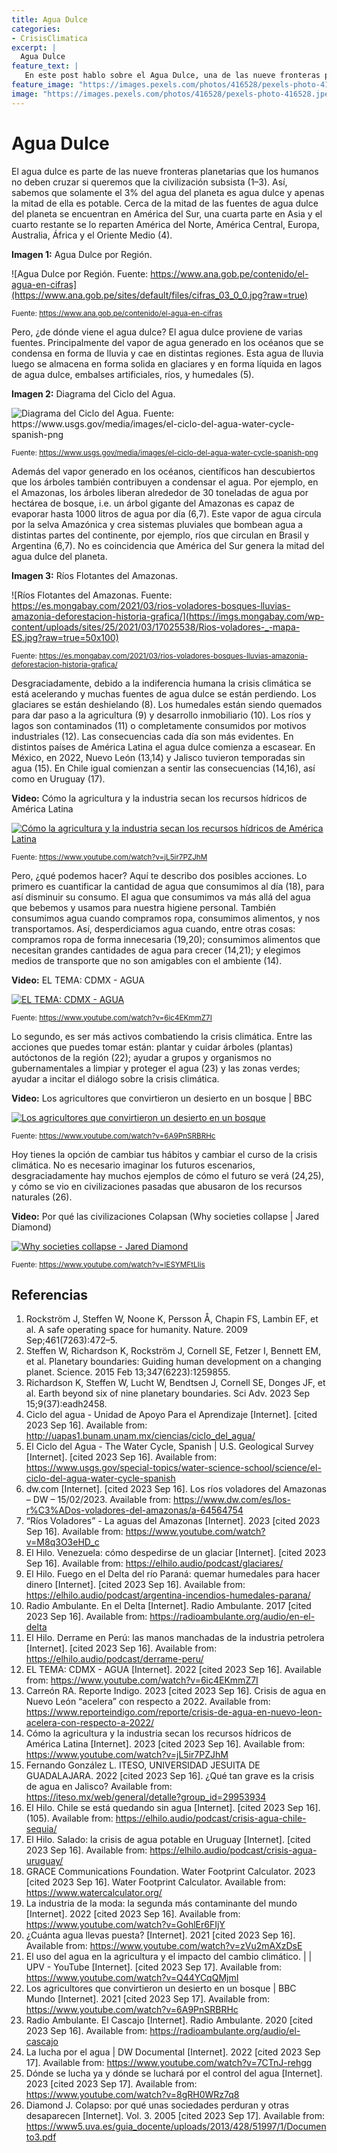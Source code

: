 ```yaml
---
title: Agua Dulce
categories:
- CrisisClimatica
excerpt: |
  Agua Dulce
feature_text: |
   En este post hablo sobre el Agua Dulce, una de las nueve fronteras planetarias que los humanos no deben cruzar si queremos que la civilización subsista.
feature_image: "https://images.pexels.com/photos/416528/pexels-photo-416528.jpeg?cs=srgb&dl=pexels-pixabay-416528.jpg&fm=jpg"
image: "https://images.pexels.com/photos/416528/pexels-photo-416528.jpeg?cs=srgb&dl=pexels-pixabay-416528.jpg&fm=jpg"
---
```


# Agua Dulce

El agua dulce es parte de las nueve fronteras planetarias que los
humanos no deben cruzar si queremos que la civilización subsista (1–3).
Así, sabemos que solamente el 3% del agua del planeta es agua dulce y
apenas la mitad de ella es potable. Cerca de la mitad de las fuentes de
agua dulce del planeta se encuentran en América del Sur, una cuarta
parte en Asia y el cuarto restante se lo reparten América del Norte,
América Central, Europa, Australia, África y el Oriente Medio (4).

**Imagen 1:** Agua Dulce por Región. 

![Agua Dulce por Región. Fuente: https://www.ana.gob.pe/contenido/el-agua-en-cifras](https://www.ana.gob.pe/sites/default/files/cifras_03_0_0.jpg?raw=true)

<sub>Fuente: <https://www.ana.gob.pe/contenido/el-agua-en-cifras></sub>

Pero, ¿de dónde viene el agua dulce? El agua dulce proviene de varias
fuentes. Principalmente del vapor de agua generado en los océanos que se
condensa en forma de lluvia y cae en distintas regiones. Esta agua de
lluvia luego se almacena en forma solida en glaciares y en forma líquida
en lagos de agua dulce, embalses artificiales, ríos, y humedales (5).

**Imagen 2:** Diagrama del Ciclo del Agua. 

![Diagrama del Ciclo del Agua. Fuente: https://www.usgs.gov/media/images/el-ciclo-del-agua-water-cycle-spanish-png ](https://d9-wret.s3.us-west-2.amazonaws.com/assets/palladium/production/s3fs-public/media/images/USGS_WaterCycle_Spanish_ONLINE_20230302.png?raw=true)

<sub>Fuente: <https://www.usgs.gov/media/images/el-ciclo-del-agua-water-cycle-spanish-png></sub>

Además del vapor generado en los océanos, científicos han descubiertos
que los árboles también contribuyen a condensar el agua. Por ejemplo, en
el Amazonas, los árboles liberan alrededor de 30 toneladas de agua por
hectárea de bosque, i.e. un árbol gigante del Amazonas es capaz de
evaporar hasta 1000 litros de agua por día (6,7). Este vapor de agua
circula por la selva Amazónica y crea sistemas pluviales que bombean
agua a distintas partes del continente, por ejemplo, ríos que circulan
en Brasil y Argentina (6,7). No es coincidencia que América del Sur
genera la mitad del agua dulce del planeta.

**Imagen 3:** Ríos Flotantes del Amazonas.

![Ríos Flotantes del Amazonas. Fuente: https://es.mongabay.com/2021/03/rios-voladores-bosques-lluvias-amazonia-deforestacion-historia-grafica/](https://imgs.mongabay.com/wp-content/uploads/sites/25/2021/03/17025538/Rios-voladores-_-mapa-ES.jpg?raw=true=50x100)

<sub>Fuente: <https://es.mongabay.com/2021/03/rios-voladores-bosques-lluvias-amazonia-deforestacion-historia-grafica/></sub>

Desgraciadamente, debido a la indiferencia humana la crisis climática se
está acelerando y muchas fuentes de agua dulce se están perdiendo. Los
glaciares se están deshielando (8). Los humedales están siendo quemados
para dar paso a la agricultura (9) y desarrollo inmobiliario (10). Los
ríos y lagos son contaminados (11) o completamente consumidos por
motivos industriales (12). Las consecuencias cada día son más evidentes.
En distintos países de América Latina el agua dulce comienza a escasear.
En México, en 2022, Nuevo León (13,14) y Jalisco tuvieron temporadas sin
agua (15). En Chile igual comienzan a sentir las consecuencias (14,16),
así como en Uruguay (17).

**Video:** Cómo la agricultura y la industria secan los recursos hídricos de América Latina 

[![Cómo la agricultura y la industria secan los recursos hídricos de América Latina](http://img.youtube.com/vi/jL5ir7PZJhM/0.jpg)](https://www.youtube.com/watch?v=jL5ir7PZJhM "Cómo la agricultura y la industria secan los recursos hídricos de América Latina")

<sub>Fuente: <https://www.youtube.com/watch?v=jL5ir7PZJhM></sub>

Pero, ¿qué podemos hacer? Aquí te describo dos posibles acciones. Lo
primero es cuantificar la cantidad de agua que consumimos al día (18),
para así disminuir su consumo. El agua que consumimos va más allá del
agua que bebemos y usamos para nuestra higiene personal. También
consumimos agua cuando compramos ropa, consumimos alimentos, y nos
transportamos. Así, desperdiciamos agua cuando, entre otras cosas:
compramos ropa de forma innecesaria (19,20); consumimos alimentos que
necesitan grandes cantidades de agua para crecer (14,21); y elegimos
medios de transporte que no son amigables con el ambiente (14).

**Video:** EL TEMA: CDMX - AGUA

[![EL TEMA: CDMX - AGUA](http://img.youtube.com/vi/6ic4EKmmZ7I/0.jpg)](https://www.youtube.com/watch?v=6ic4EKmmZ7I "EL TEMA: CDMX - AGUA")

<sub>Fuente: <https://www.youtube.com/watch?v=6ic4EKmmZ7I></sub>

Lo segundo, es ser más activos combatiendo la crisis climática. Entre
las acciones que puedes tomar están: plantar y cuidar árboles (plantas)
autóctonos de la región (22); ayudar a grupos y organismos no
gubernamentales a limpiar y proteger el agua (23) y las zonas verdes;
ayudar a incitar el diálogo sobre la crisis climática.

**Video:** Los agricultores que convirtieron un desierto en un bosque | BBC

[![Los agricultores que convirtieron un desierto en un bosque](http://img.youtube.com/vi/6A9PnSRBRHc/0.jpg)](https://www.youtube.com/watch?v=6A9PnSRBRHc "Los agricultores que convirtieron un desierto en un bosque")

<sub>Fuente: <https://www.youtube.com/watch?v=6A9PnSRBRHc></sub>

Hoy tienes la opción de cambiar tus hábitos y cambiar el curso de la
crisis climática. No es necesario imaginar los futuros escenarios,
desgraciadamente hay muchos ejemplos de cómo el futuro se verá (24,25),
y cómo se vio en civilizaciones pasadas que abusaron de los recursos
naturales (26).

**Video:** Por qué las civilizaciones Colapsan (Why societies collapse | Jared Diamond)

[![Why societies collapse - Jared Diamond](http://img.youtube.com/vi/IESYMFtLIis/0.jpg)](https://www.youtube.com/watch?v=IESYMFtLIis "Why societies collapse")

<sub>Fuente: <https://www.youtube.com/watch?v=IESYMFtLIis></sub>

## Referencias

1.  Rockström J, Steffen W, Noone K, Persson Å, Chapin FS, Lambin EF, et
    al. A safe operating space for humanity. Nature. 2009
    Sep;461(7263):472–5.
2.  Steffen W, Richardson K, Rockström J, Cornell SE, Fetzer I, Bennett
    EM, et al. Planetary boundaries: Guiding human development on a
    changing planet. Science. 2015 Feb 13;347(6223):1259855.
3.  Richardson K, Steffen W, Lucht W, Bendtsen J, Cornell SE, Donges JF,
    et al. Earth beyond six of nine planetary boundaries. Sci Adv. 2023
    Sep 15;9(37):eadh2458.
4.  Ciclo del agua - Unidad de Apoyo Para el Aprendizaje [Internet].
    [cited 2023 Sep 16]. Available from:
    <http://uapas1.bunam.unam.mx/ciencias/ciclo_del_agua/>
5.  El Ciclo del Agua - The Water Cycle, Spanish | U.S. Geological
    Survey [Internet]. [cited 2023 Sep 16]. Available from:
    <https://www.usgs.gov/special-topics/water-science-school/science/el-ciclo-del-agua-water-cycle-spanish>
6.  dw.com [Internet]. [cited 2023 Sep 16]. Los ríos voladores del
    Amazonas – DW – 15/02/2023. Available from:
    <https://www.dw.com/es/los-r%C3%ADos-voladores-del-amazonas/a-64564754>
7.  “Ríos Voladores” - La aguas del Amazonas [Internet]. 2023 [cited
    2023 Sep 16]. Available from:
    <https://www.youtube.com/watch?v=M8q3O3eHD_c>
8.  El Hilo. Venezuela: cómo despedirse de un glaciar [Internet].
    [cited 2023 Sep 16]. Available from:
    <https://elhilo.audio/podcast/glaciares/>
9.  El Hilo. Fuego en el Delta del río Paraná: quemar humedales para
    hacer dinero [Internet]. [cited 2023 Sep 16]. Available from:
    <https://elhilo.audio/podcast/argentina-incendios-humedales-parana/>
10. Radio Ambulante. En el Delta [Internet]. Radio Ambulante. 2017
    [cited 2023 Sep 16]. Available from:
    <https://radioambulante.org/audio/en-el-delta>
11. El Hilo. Derrame en Perú: las manos manchadas de la industria
    petrolera [Internet]. [cited 2023 Sep 16]. Available from:
    <https://elhilo.audio/podcast/derrame-peru/>
12. EL TEMA: CDMX - AGUA [Internet]. 2022 [cited 2023 Sep 16].
    Available from: <https://www.youtube.com/watch?v=6ic4EKmmZ7I>
13. Carreón RA. Reporte Indigo. 2023 [cited 2023 Sep 16]. Crisis de
    agua en Nuevo León “acelera” con respecto a 2022. Available from:
    <https://www.reporteindigo.com/reporte/crisis-de-agua-en-nuevo-leon-acelera-con-respecto-a-2022/>
14. Cómo la agricultura y la industria secan los recursos hídricos de
    América Latina [Internet]. 2023 [cited 2023 Sep 16]. Available
    from: <https://www.youtube.com/watch?v=jL5ir7PZJhM>
15. Fernando González L. ITESO, UNIVERSIDAD JESUITA DE GUADALAJARA. 2022
    [cited 2023 Sep 16]. ¿Qué tan grave es la crisis de agua en
    Jalisco? Available from:
    <https://iteso.mx/web/general/detalle?group_id=29953934>
16. El Hilo. Chile se está quedando sin agua [Internet]. [cited 2023
    Sep 16]. (105). Available from:
    <https://elhilo.audio/podcast/crisis-agua-chile-sequia/>
17. El Hilo. Salado: la crisis de agua potable en Uruguay [Internet].
    [cited 2023 Sep 16]. Available from:
    <https://elhilo.audio/podcast/crisis-agua-uruguay/>
18. GRACE Communications Foundation. Water Footprint Calculator. 2023
    [cited 2023 Sep 16]. Water Footprint Calculator. Available from:
    <https://www.watercalculator.org/>
19. La industria de la moda: la segunda más contaminante del mundo
    [Internet]. 2022 [cited 2023 Sep 16]. Available from:
    <https://www.youtube.com/watch?v=GohlEr6FIjY>
20. ¿Cuánta agua llevas puesta? [Internet]. 2021 [cited 2023 Sep
    16]. Available from: <https://www.youtube.com/watch?v=zVu2mAXzDsE>
21. El uso del agua en la agricultura y el impacto del cambio climático.
    | | UPV - YouTube [Internet]. [cited 2023 Sep 17]. Available
    from: <https://www.youtube.com/watch?v=Q44YCqQMjmI>
22. Los agricultores que convirtieron un desierto en un bosque | BBC
    Mundo [Internet]. 2021 [cited 2023 Sep 17]. Available from:
    <https://www.youtube.com/watch?v=6A9PnSRBRHc>
23. Radio Ambulante. El Cascajo [Internet]. Radio Ambulante. 2020
    [cited 2023 Sep 16]. Available from:
    <https://radioambulante.org/audio/el-cascajo>
24. La lucha por el agua | DW Documental [Internet]. 2022 [cited 2023
    Sep 17]. Available from:
    <https://www.youtube.com/watch?v=7CTnJ-rehgg>
25. Dónde se lucha ya y dónde se luchará por el control del agua
    [Internet]. 2023 [cited 2023 Sep 17]. Available from:
    <https://www.youtube.com/watch?v=8gRH0WRz7q8>
26. Diamond J. Colapso: por qué unas sociedades perduran y otras
    desaparecen [Internet]. Vol. 3. 2005 [cited 2023 Sep 17].
    Available from:
    <https://www5.uva.es/guia_docente/uploads/2013/428/51997/1/Documento3.pdf>
